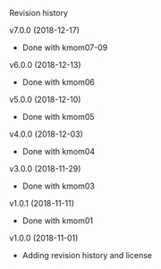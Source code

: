 Revision history


v7.0.0 (2018-12-17)

* Done with kmom07-09

v6.0.0 (2018-12-13)

* Done with kmom06

v5.0.0 (2018-12-10)

* Done with kmom05


v4.0.0 (2018-12-03)

* Done with kmom04

v3.0.0 (2018-11-29)

* Done with kmom03


v1.0.1 (2018-11-11)

* Done with kmom01

v1.0.0 (2018-11-01)

* Adding revision history and license

